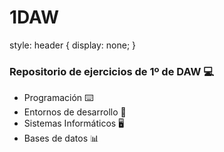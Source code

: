 # 1DAW
<head>
  style: header {
  display: none;
}
</head>
<body>
  <h3 href=google.com>Repositorio de ejercicios de 1º de DAW 💻</h3>

  - Programación ⌨️<br>
  - Entornos de desarrollo 💾<br>
  - Sistemas Informáticos 🖥️<br>
  - Bases de datos 📊
</body>
